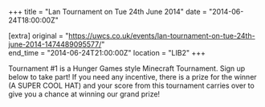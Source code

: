 +++
title = "Lan Tournament on Tue 24th June 2014"
date = "2014-06-24T18:00:00Z"

[extra]
original = "https://uwcs.co.uk/events/lan-tournament-on-tue-24th-june-2014-1474489095577/"    
end_time = "2014-06-24T21:00:00Z"
location = "LIB2"
+++

Tournament \#1 is a Hunger Games style Minecraft Tournament. Sign up below to take part\! If you need any incentive, there is a prize for the winner (A SUPER COOL HAT) and your score from this tournament carries over to give you a chance at winning our grand prize\!

